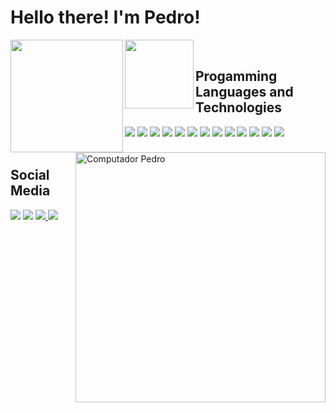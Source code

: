 # Hello there! I'm Pedro!

<div>
  <img height="180em" align="left" src="https://github-readme-stats.vercel.app/api?username=PedroMilani04&show_icons=true&theme=radical&include_all_commits=true&count_private=true"/>
  <img height="110em" align="left" src="https://github-readme-stats.vercel.app/api/top-langs/?username=PedroMilani04&layout=compact&langs_count=7&theme=radical"/>
 </div>
<img src="https://user-images.githubusercontent.com/89487697/130870384-248e1eb6-d0ee-4764-bdf2-7b13e3627e7a.png" min-width="400px" max-width="400px" width="400px" align="right" alt="Computador Pedro"> 
 
 <br />

## Progamming Languages and Technologies
<div>
   <img src="https://img.shields.io/badge/HTML5-E34F26?style=for-the-badge&logo=html5&logoColor=white"/>
   <img src="https://img.shields.io/badge/CSS3-1572B6?style=for-the-badge&logo=css3&logoColor=white"/>
   <img src="https://img.shields.io/badge/JavaScript-323330?style=for-the-badge&logo=javascript&logoColor=F7DF1E"/>
   <img src="https://img.shields.io/badge/Node.js-43853D?style=for-the-badge&logo=node.js&logoColor=white"/>
   <img src="https://img.shields.io/badge/Python-14354C?style=for-the-badge&logo=python&logoColor=white"/>
   <img src="https://img.shields.io/badge/Markdown-000000?style=for-the-badge&logo=markdown&logoColor=white"/>
   <img src="https://img.shields.io/badge/React-20232A?style=for-the-badge&logo=react&logoColor=61DAFB"/>
   <img src="https://img.shields.io/badge/MySQL-00000F?style=for-the-badge&logo=mysql&logoColor=white"/>
   <img src="https://img.shields.io/badge/Amazon_AWS-232F3E?style=for-the-badge&logo=amazon-aws&logoColor=white"/>
   <img src="https://img.shields.io/badge/Git-E34F26?style=for-the-badge&logo=git&logoColor=white"/>
   <img src="https://img.shields.io/badge/Windows-017AD7?style=for-the-badge&logo=windows&logoColor=white"/>
   <img src="https://img.shields.io/badge/Linux-E34F26?style=for-the-badge&logo=linux&logoColor=black"/>
   <img src="https://camo.githubusercontent.com/a0484e6383e852e622da1e934b7724921ab9b69d69246d90f899424b01f6deb1/68747470733a2f2f696d672e736869656c64732e696f2f62616467652f56697375616c25323053747564696f253230436f64652d3030373864372e7376673f7374796c653d666f722d7468652d6261646765266c6f676f3d76697375616c2d73747564696f2d636f6465266c6f676f436f6c6f723d7768697465"/>
</div>

<br />

## Social Media
<div> 
  <a href="https://instagram.com/phvmilani" target="_blank"><img src="https://img.shields.io/badge/-Instagram-%23E4405F?style=for-the-badge&logo=instagram&logoColor=white" target="_blank"></a>
  <a href = "mailto:milanipedrovagula@gmail.com"><img src="https://img.shields.io/badge/Gmail-D14836?style=for-the-badge&logo=gmail&logoColor=white" target="_blank"></a>
  <a href="https://www.linkedin.com/in/pedro-henrique-milani-vagula-6a291a21b/" target="_blank"><img src="https://img.shields.io/badge/-LinkedIn-%230077B5?style=for-the-badge&logo=linkedin&logoColor=white" target="_blank">
  <a href="https://github.com/PedroMilani04" target="_blank"><img src="https://img.shields.io/badge/GitHub-100000?style=for-the-badge&logo=github&logoColor=white" target="_blank">
  </a> 


 
</div>
